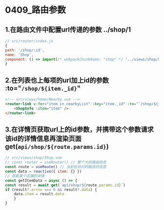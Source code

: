 <!--
 * @Author       : your name
 * @Date         : 2021-04-09 10:59:03
 * @LastEditTime : 2021-04-09 11:09:15
 * @LastEditors  : Please set LastEditors
 * @Description  : In User Settings Edit
 * @FilePath     : /jingdong/md/0409_路由参数.md
-->

# 0409_路由参数

## 1.在路由文件中配置url传递的参数  ../shop/1
```js
// src/router/index.js
{
path: '/shop/:id',
name: 'Shop',
component: () => import(/* webpackChunkName: "shop" */ '../views/shop/Shop')
}
```

## 2.在列表也上每项的url加上id的参数 :to="`/shop/${item._id}`"
```html
<!-- src/views/home/Nearby.vue -->
<router-link v-for="item in nearbyList" :key="item._id" :to="`/shop/${item._id}`" >
    <ShopInfo :item="item" />
</router-link>
```

## 3.在详情页获取url上的id参数，并携带这个参数请求该id的详情信息再渲染页面 get(`api/shop/${route.params.id}`)
```js
// src/views/shop/Shop.vue
// const router = useRouter() // 整个大的路由信息
const route = useRoute() // 当前你访问的路径的信息
const data = reactive({ item: {} }) 
// 获取某个店铺的详情
const getItemData = async () => {
const result = await get(`api/shop/${route.params.id}`)
if (result?.errno === 0 && result?.data) {
    data.item = result.data
    }
}
```